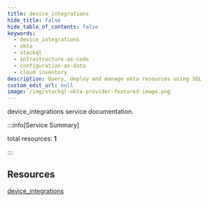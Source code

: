 ```yaml
---
title: device_integrations
hide_title: false
hide_table_of_contents: false
keywords:
  - device_integrations
  - okta
  - stackql
  - infrastructure-as-code
  - configuration-as-data
  - cloud inventory
description: Query, deploy and manage okta resources using SQL
custom_edit_url: null
image: /img/stackql-okta-provider-featured-image.png
---
```


device_integrations service documentation.

:::info[Service Summary]

total resources: __1__  

:::

## Resources
<div class="row">
<div class="providerDocColumn">
<a href="/services/device_integrations/device_integrations/">device_integrations</a>
</div>
<div class="providerDocColumn">

</div>
</div>